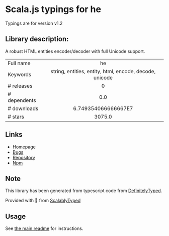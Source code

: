 
# Scala.js typings for he

Typings are for version v1.2

## Library description:
A robust HTML entities encoder/decoder with full Unicode support.

|                    |                 |
| ------------------ | :-------------: |
| Full name          | he |
| Keywords           | string, entities, entity, html, encode, decode, unicode |
| # releases         | 0 |
| # dependents       | 0.0 |
| # downloads        | 6.749354066666667E7 |
| # stars            | 3075.0 |

## Links
- [Homepage](https://mths.be/he)
- [Bugs](https://github.com/mathiasbynens/he/issues)
- [Repository](https://github.com/mathiasbynens/he)
- [Npm](https://www.npmjs.com/package/he)
    


## Note
This library has been generated from typescript code from [DefinitelyTyped](https://definitelytyped.org).

Provided with :purple_heart: from [ScalablyTyped](https://github.com/oyvindberg/ScalablyTyped)

## Usage
See [the main readme](../../readme.md) for instructions.


